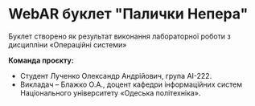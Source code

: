 # WebAR буклет "Палички Непера"
Буклет створено як результат виконання лабораторної роботи з дисципліни «Операційні системи»

**Команда проєкту:**
- Студент Лученко Олександр Андрійович, група АІ-222.
- Викладач – Блажко О.А., доцент кафедри інформаційних систем Національного університету «Одеська політехніка».
